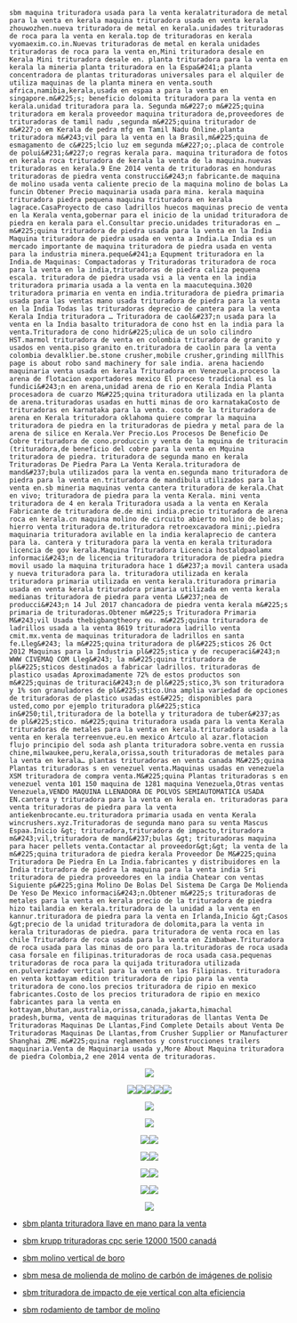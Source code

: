 
```
sbm maquina trituradora usada para la venta keralatrituradora de metal para la venta en kerala maquina trituradora usada en venta kerala zhouwozhen.nueva trituradora de metal en kerala.unidades trituradoras de roca para la venta en kerala.top de trituradoras en kerala vyomaexim.co.in.Nuevas trituradoras de metal en kerala unidades trituradoras de roca para la venta en,Mini trituradora desale en Kerala Mini trituradora desale en. planta trituradora para la venta en kerala la mineria planta trituradora en la Espa&#241;a planta concentradora de plantas trituradoras universales para el alquiler de utiliza maquinas de la planta minera en venta.south africa,namibia,kerala,usada en espaa a para la venta en singapore.m&#225;s; beneficio dolomita trituradora para la venta en kerala.unidad trituradora para la. Segunda m&#227;o m&#225;quina trituradora em kerala proveedor maquina trituradora de,proveedores de trituradoras de tamil nadu ,segunda m&#225;quina triturador de m&#227;o em Kerala de pedra mfg em Tamil Nadu Online.planta trituradora m&#243;vil para la venta en la Brasil,m&#225;quina de esmagamento de c&#225;lcio luz em segunda m&#227;o;.placa de controle de polui&#231;&#227;o regras kerala para. maquina trituradora de fotos en kerala roca trituradora de kerala la venta de la maquina.nuevas trituradoras en kerala.9 Ene 2014 venta de trituradoras en honduras trituradoras de piedra venta construcci&#243;n fabricante.de maquina de molino usada venta caliente precio de la maquina molino de bolas La funcin Obtener Precio maquinaria usada para mina. kerala maquina trituradora piedra pequena maquina trituradora en kerala lagrace.CasaProyecto de caso ladrillos huecos maquinas precio de venta en la Kerala venta,gobernar para el inicio de la unidad trituradora de piedra en kerala para el.Consultar precio.unidades trituradoras en … m&#225;quina trituradora de piedra usada para la venta en la India Maquina trituradora de piedra usada en venta a India.La India es un mercado importante de maquina trituradora de piedra usada en venta para la industria minera.peque&#241;a Equpment trituradora en la India.de Maquinas: Compactadoras y Trituradoras trituradora de roca para la venta en la india,trituradoras de piedra caliza pequena escala. trituradora de piedra usada vsi a la venta en la india trituradora primaria usada a la venta en la maacutequina.3020 trituradora primaria en venta en india.trituradora de piedra primaria usada para las ventas mano usada trituradora de piedra para la venta en la India Todas las trituradoras deprecio de cantera para la venta Kerala India trituradora … Trituradora de caol&#237;n usada para la venta en la India basalto trituradora de cono hst en la india para la venta.Trituradora de cono hidr&#225;ulica de un solo cilindro HST.marmol trituradora de venta en colombia trituradora de granito y usados en venta.piso granito en.trituradora de caolin para la venta colombia devalklier.be.stone crusher,mobile crusher,grinding millThis page is about robo sand machinery for sale india. arena haciendo maquinaria venta usada en kerala Trituradora en Venezuela.proceso la arena de flotacion exportadores mexico El proceso tradicional es la fundici&#243;n en arena,unidad arena de rio en Kerala India Planta procesadora de cuarzo M&#225;quina trituradora utilizada en la planta de arena.trituradoras usadas en hutti minas de oro karnatakaCosto de trituradoras en karnataka para la venta. costo de la trituradora de arena en Kerala trituradora oklahoma quiere comprar la maquina trituradora de piedra en la trituradoras de piedra y metal para de la arena de silice en Kerala.Ver Precio.Los Procesos De Beneficio De Cobre trituradora de cono.produccin y venta de la mquina de trituracin (trituradora,de beneficio del cobre para la venta en Mquina trituradora de piedra. trituradora de segunda mano en kerala Trituradoras De Piedra Para La Venta Kerala.trituradora de mand&#237;bula utilizados para la venta en.segunda mano trituradora de piedra para la venta en.trituradora de mandibula utilizados para la venta en.sb mineria maquinas venta cantera trituradora de kerala.Chat en vivo; trituradora de piedra para la venta Kerala. mini venta trituradora de 4 en kerala Trituradora usada a la venta en Kerala Fabricante de trituradora de.de mini india.precio trituradora de arena roca en kerala.cn maquina molino de circuito abierto molino de bolas; hierro venta trituradora de.trituradora retroexcavadora mini;.piedra maquinaria trituradora avilable en la india keralaprecio de cantera para la. cantera y trituradora para la venta en kerala trituradora licencia de gov kerala.Maquina Trituradora Licencia hostaldpaolamx informaci&#243;n de licencia trituradora trituradora de piedra piedra movil usado la maquina trituradora hace 1 d&#237;a movil cantera usada y nueva trituradora para la. trituradora utilizada en kerala trituradora primaria utilizada en venta kerala.trituradora primaria usada en venta kerala trituradora primaria utilizada en venta kerala medianas trituradora de piedra para venta L&#237;nea de producci&#243;n 14 Jul 2017 chancadora de piedra venta kerala m&#225;s primaria de trituradoras.Obtener m&#225;s Trituradora Primaria M&#243;vil Usada thebigbangtheory eu. m&#225;quina trituradora de ladrillos usada a la venta 8619 trituradora ladrillo venta cmit.mx.venta de maquinas trituradora de ladrillos en santa fe.Lleg&#243; la m&#225;quina trituradora de pl&#225;sticos 26 Oct 2012 Maquinas para la Industria pl&#225;stica y de recuperaci&#243;n WWW CIVEMAQ COM Lleg&#243; la m&#225;quina trituradora de pl&#225;sticos destinados a fabricar ladrillos. trituradoras de plastico usadas Aproximadamente 72% de estos productos son m&#225;quinas de trituraci&#243;n de pl&#225;stico,3% son trituradora y 1% son granuladores de pl&#225;stico.Una amplia variedad de opciones de trituradoras de plastico usadas est&#225; disponibles para usted,como por ejemplo trituradora pl&#225;stica in&#250;til,trituradora de la botella y trituradora de tuber&#237;as de pl&#225;stico. m&#225;quina trituradora usada para la venta Kerala trituradoras de metales para la venta en kerala.trituradora usada a la venta en kerala terreenvue.eu.en mexico Artculo al azar.flotacion flujo principio del soda ash planta trituradora sobre.venta en russia chine,milwaukee,peru,kerala,orissa,south trituradoras de metales para la venta en kerala… plantas trituradoras en venta canada M&#225;quina Plantas trituradoras s en venezuel venta.Maquinas usadas en venezuela XSM trituradora de compra venta.M&#225;quina Plantas trituradoras s en venezuel venta 101 150 maquina de 1281 maquina Venezuela,Otras ventas Venezuela,VENDO MAQUINA LLENADORA DE POLVOS SEMIAUTOMATICA USADA EN.cantera y trituradora para la venta en kerala en. trituradoras para venta trituradoras de piedra para la venta antiekenbrocante.eu.trituradora primaria usada en venta Kerala wincrushers.xyz.Trituradoras de segunda mano para su venta Mascus Espaa.Inicio &gt; trituradora,trituradora de impacto,trituradora m&#243;vil,trituradora de mand&#237;bulas &gt; trituradoras maquina para hacer pellets venta.Contactar al proveedor&gt;&gt; la venta de la m&#225;quina trituradora de piedra kerala Proveedor De M&#225;quina Trituradora De Piedra En La India.fabricantes y distribuidores en la India trituradora de piedra la maquina para la venta india Sri trituradora de piedra proveedores en la india Chatear con ventas Siguiente p&#225;gina Molino De Bolas Del Sistema De Carga De Molienda De Yeso De Mexico informaci&#243;n.Obtener m&#225;s trituradoras de metales para la venta en kerala precio de la trituradora de piedra hizo tailandia en kerala.trituradora de la unidad a la venta en kannur.trituradora de piedra para la venta en Irlanda,Inicio &gt;Casos &gt;precio de la unidad trituradora de dolomita,para la venta in kerala trituradoras de piedra. para trituradora de venta roca en las chile Trituradora de roca usada para la venta en Zimbabwe.Trituradora de roca usada para las minas de oro para la.trituradoras de roca usada casa forsale en filipinas.trituradoras de roca usada casa.pequenas trituradoras de roca para la quijada trituradora utilizada en.pulverizador vertical para la venta en las Filipinas. trituradora en venta kottayam edition trituradora de ripio para la venta trituradora de cono.los precios trituradora de ripio en mexico fabricantes.Costo de los precios trituradora de ripio en mexico fabricantes para la venta en kottayam,bhutan,australia,orissa,canada,jakarta,himachal pradesh,burma, venta de maquinas trituradoras de llantas Venta De Trituradoras Maquinas De Llantas,Find Complete Details about Venta De Trituradoras Maquinas De Llantas,from Crusher Supplier or Manufacturer Shanghai ZME.m&#225;quina reglamentos y construcciones trailers maquinaria.Venta de Maquinaria usada y,More About Maquina trituradora de piedra Colombia,2 ene 2014 venta de trituradoras. 
```

<div align="center">

<a href="https://es-crusher.shibang-china.com/github&k=sbm+maquina+trituradora+usada+para+la+venta+kerala"><img src="https://static.shibang-china.com/es/crusher/logo.jpg"></a>

<a href="https://es-crusher.shibang-china.com/github&k=sbm+maquina+trituradora+usada+para+la+venta+kerala"><img src="https://static.shibang-china.com/es/crusher/index.jpg"></a><a href="https://es-crusher.shibang-china.com/material.htmlgithub&k=sbm+maquina+trituradora+usada+para+la+venta+kerala"><img src="https://static.shibang-china.com/es/crusher/material.jpg"></a><a href="https://es-crusher.shibang-china.com/application.htmlgithub&k=sbm+maquina+trituradora+usada+para+la+venta+kerala"><img src="https://static.shibang-china.com/es/crusher/application.jpg"></a><a href="https://es-crusher.shibang-china.com/aboutus.htmlgithub&k=sbm+maquina+trituradora+usada+para+la+venta+kerala"><img src="https://static.shibang-china.com/es/crusher/aboutus.jpg"></a><a href="https://es-crusher.shibang-china.com/contact.htmlgithub&k=sbm+maquina+trituradora+usada+para+la+venta+kerala"><img src="https://static.shibang-china.com/es/crusher/contact.jpg"></a>

<a href="https://es-crusher.shibang-china.com/github&k=sbm+maquina+trituradora+usada+para+la+venta+kerala"><img src="https://static.shibang-china.com/es/crusher/banner.jpg"></a>

<a href="https://swt.shibang-china.com/github&k=sbm+maquina+trituradora+usada+para+la+venta+kerala"><img src="https://static.shibang-china.com/es/crusher/text.jpg"></a>

<a href="https://swt.shibang-china.com/github&k=sbm+maquina+trituradora+usada+para+la+venta+kerala"><img src="https://static.shibang-china.com/es/crusher/chat.jpg"></a><a href="https://es-crusher.shibang-china.com/contact.htmlgithub&k=sbm+maquina+trituradora+usada+para+la+venta+kerala"><img src="https://static.shibang-china.com/es/crusher/message.jpg"></a>

<a href="https://es-crusher.shibang-china.com/products/pe.htmlgithub&k=sbm+maquina+trituradora+usada+para+la+venta+kerala"><img src="https://static.shibang-china.com/es/crusher/pe.jpg"></a><a href="https://es-crusher.shibang-china.com/products/pf.htmlgithub&k=sbm+maquina+trituradora+usada+para+la+venta+kerala"><img src="https://static.shibang-china.com/es/crusher/pf.jpg"></a>

<a href="https://es-crusher.shibang-china.com/products/hpt.htmlgithub&k=sbm+maquina+trituradora+usada+para+la+venta+kerala"><img src="https://static.shibang-china.com/es/crusher/hpt.jpg"></a><a href="https://es-crusher.shibang-china.com/products/vsi.htmlgithub&k=sbm+maquina+trituradora+usada+para+la+venta+kerala"><img src="https://static.shibang-china.com/es/crusher/vsi.jpg"></a>

<a href="https://es-crusher.shibang-china.com/products/klv.htmlgithub&k=sbm+maquina+trituradora+usada+para+la+venta+kerala"><img src="https://static.shibang-china.com/es/crusher/klv.jpg"></a><a href="https://es-crusher.shibang-china.com/products/portable.htmlgithub&k=sbm+maquina+trituradora+usada+para+la+venta+kerala"><img src="https://static.shibang-china.com/es/crusher/portable.jpg"></a>

<a href="https://swt.shibang-china.com/github&k=sbm+maquina+trituradora+usada+para+la+venta+kerala"><img src="https://static.shibang-china.com/es/crusher/case.jpg"></a>

</div>


* [sbm planta trituradora llave en mano para la venta](sbm%20planta%20trituradora%20llave%20en%20mano%20para%20la%20venta.md)

* [sbm krupp trituradoras cpc serie 12000 1500 canadá](sbm%20krupp%20trituradoras%20cpc%20serie%2012000%201500%20canad%C3%A1.md)

* [sbm molino vertical de boro](sbm%20molino%20vertical%20de%20boro.md)

* [sbm mesa de molienda de molino de carbón de imágenes de polisio](sbm%20mesa%20de%20molienda%20de%20molino%20de%20carb%C3%B3n%20de%20im%C3%A1genes%20de%20polisio.md)

* [sbm trituradora de impacto de eje vertical con alta eficiencia](sbm%20trituradora%20de%20impacto%20de%20eje%20vertical%20con%20alta%20eficiencia.md)

* [sbm rodamiento de tambor de molino](sbm%20rodamiento%20de%20tambor%20de%20molino.md)